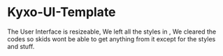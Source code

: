 # Kyxo-UI-Template
The User Interface is resizeable, We left all the styles in , We cleared the codes so skids wont be able to get anything from it except for the styles and stuff.
